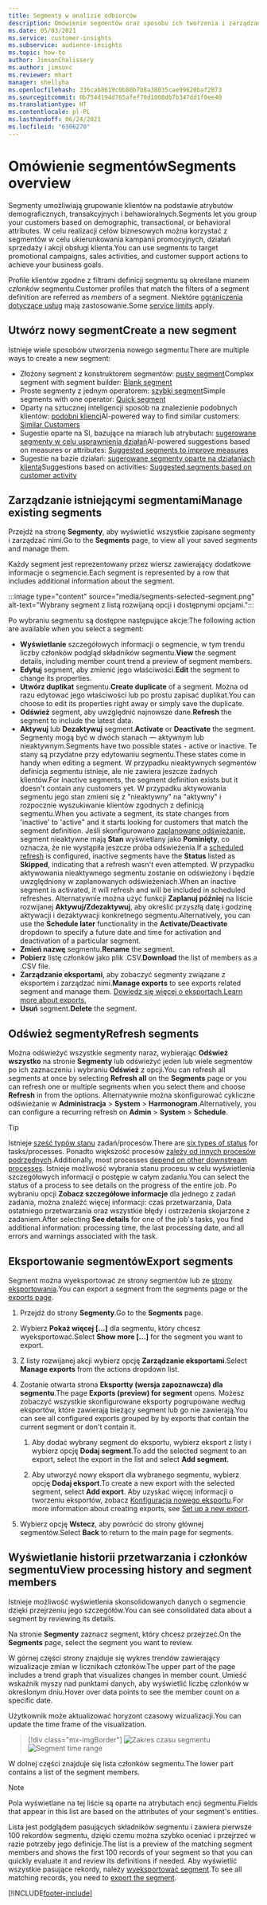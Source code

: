 ```yaml
---
title: Segmenty w analizie odbiorców
description: Omówienie segmentów oraz sposobu ich tworzenia i zarządzania nimi.
ms.date: 05/03/2021
ms.service: customer-insights
ms.subservice: audience-insights
ms.topic: how-to
author: JimsonChalissery
ms.author: jimsonc
ms.reviewer: mhart
manager: shellyha
ms.openlocfilehash: 336cab8619c0b80b7b8a38035cae99620baf2873
ms.sourcegitcommit: 0b754d194d765afef70d1008db7b347dd1f0ee40
ms.translationtype: HT
ms.contentlocale: pl-PL
ms.lasthandoff: 06/24/2021
ms.locfileid: "6306270"
---
```

# <a name="segments-overview"></a><span data-ttu-id="0e02a-103">Omówienie segmentów</span><span class="sxs-lookup"><span data-stu-id="0e02a-103">Segments overview</span></span>

<span data-ttu-id="0e02a-104">Segmenty umożliwiają grupowanie klientów na podstawie atrybutów demograficznych, transakcyjnych i behawioralnych.</span><span class="sxs-lookup"><span data-stu-id="0e02a-104">Segments let you group your customers based on demographic, transactional, or behavioral attributes.</span></span> <span data-ttu-id="0e02a-105">W celu realizacji celów biznesowych można korzystać z segmentów w celu ukierunkowania kampanii promocyjnych, działań sprzedaży i akcji obsługi klienta.</span><span class="sxs-lookup"><span data-stu-id="0e02a-105">You can use segments to target promotional campaigns, sales activities, and customer support actions to achieve your business goals.</span></span>

<span data-ttu-id="0e02a-106">Profile klientów zgodne z filtrami definicji segmentu są określane mianem *członków* segmentu.</span><span class="sxs-lookup"><span data-stu-id="0e02a-106">Customer profiles that match the filters of a segment definition are referred as *members* of a segment.</span></span> <span data-ttu-id="0e02a-107">Niektóre [ograniczenia dotyczące usług](service-limits.md) mają zastosowanie.</span><span class="sxs-lookup"><span data-stu-id="0e02a-107">Some [service limits](service-limits.md) apply.</span></span>

## <a name="create-a-new-segment"></a><span data-ttu-id="0e02a-108">Utwórz nowy segment</span><span class="sxs-lookup"><span data-stu-id="0e02a-108">Create a new segment</span></span>

<span data-ttu-id="0e02a-109">Istnieje wiele sposobów utworzenia nowego segmentu:</span><span class="sxs-lookup"><span data-stu-id="0e02a-109">There are multiple ways to create a new segment:</span></span> 

- <span data-ttu-id="0e02a-110">Złożony segment z konstruktorem segmentów: [pusty segment](segment-builder.md#create-a-new-segment)</span><span class="sxs-lookup"><span data-stu-id="0e02a-110">Complex segment with segment builder: [Blank segment](segment-builder.md#create-a-new-segment)</span></span>
- <span data-ttu-id="0e02a-111">Proste segmenty z jednym operatorem: [szybki segment](segment-builder.md#quick-segments)</span><span class="sxs-lookup"><span data-stu-id="0e02a-111">Simple segments with one operator: [Quick segment](segment-builder.md#quick-segments)</span></span>
- <span data-ttu-id="0e02a-112">Oparty na sztucznej inteligencji sposób na znalezienie podobnych klientów: [podobni klienci](find-similar-customer-segments.md)</span><span class="sxs-lookup"><span data-stu-id="0e02a-112">AI-powered way to find similar customers: [Similar Customers](find-similar-customer-segments.md)</span></span>
- <span data-ttu-id="0e02a-113">Sugestie oparte na SI, bazujące na miarach lub atrybutach: [sugerowane segmenty w celu usprawnienia działań](suggested-segments.md)</span><span class="sxs-lookup"><span data-stu-id="0e02a-113">AI-powered suggestions based on measures or attributes: [Suggested segments to improve measures](suggested-segments.md)</span></span>
- <span data-ttu-id="0e02a-114">Sugestie na bazie działań: [sugerowane segmenty oparte na działaniach klienta](suggested-segments-activity.md)</span><span class="sxs-lookup"><span data-stu-id="0e02a-114">Suggestions based on activities: [Suggested segments based on customer activity](suggested-segments-activity.md)</span></span>

## <a name="manage-existing-segments"></a><span data-ttu-id="0e02a-115">Zarządzanie istniejącymi segmentami</span><span class="sxs-lookup"><span data-stu-id="0e02a-115">Manage existing segments</span></span>

<span data-ttu-id="0e02a-116">Przejdź na stronę **Segmenty**, aby wyświetlić wszystkie zapisane segmenty i zarządzać nimi.</span><span class="sxs-lookup"><span data-stu-id="0e02a-116">Go to the **Segments** page, to view all your saved segments and manage them.</span></span>

<span data-ttu-id="0e02a-117">Każdy segment jest reprezentowany przez wiersz zawierający dodatkowe informacje o segmencie.</span><span class="sxs-lookup"><span data-stu-id="0e02a-117">Each segment is represented by a row that includes additional information about the segment.</span></span>

:::image type="content" source="media/segments-selected-segment.png" alt-text="Wybrany segment z listą rozwijaną opcji i dostępnymi opcjami.":::

<span data-ttu-id="0e02a-119">Po wybraniu segmentu są dostępne następujące akcje:</span><span class="sxs-lookup"><span data-stu-id="0e02a-119">The following action are available when you select a segment:</span></span>

- <span data-ttu-id="0e02a-120">**Wyświetlanie** szczegółowych informacji o segmencie, w tym trendu liczby członków podgląd składników segmentu.</span><span class="sxs-lookup"><span data-stu-id="0e02a-120">**View** the segment details, including member count trend a preview of segment members.</span></span>
- <span data-ttu-id="0e02a-121">**Edytuj** segment, aby zmienić jego właściwości.</span><span class="sxs-lookup"><span data-stu-id="0e02a-121">**Edit** the segment to change its properties.</span></span>
- <span data-ttu-id="0e02a-122">**Utwórz duplikat** segmentu.</span><span class="sxs-lookup"><span data-stu-id="0e02a-122">**Create duplicate** of a segment.</span></span> <span data-ttu-id="0e02a-123">Można od razu edytować jego właściwości lub po prostu zapisać duplikat.</span><span class="sxs-lookup"><span data-stu-id="0e02a-123">You can choose to edit its properties right away or simply save the duplicate.</span></span>
- <span data-ttu-id="0e02a-124">**Odśwież** segment, aby uwzględnić najnowsze dane.</span><span class="sxs-lookup"><span data-stu-id="0e02a-124">**Refresh** the segment to include the latest data.</span></span>
- <span data-ttu-id="0e02a-125">**Aktywuj** lub **Dezaktywuj** segment.</span><span class="sxs-lookup"><span data-stu-id="0e02a-125">**Activate** or **Deactivate** the segment.</span></span> <span data-ttu-id="0e02a-126">Segmenty mogą być w dwóch stanach — aktywnym lub nieaktywnym.</span><span class="sxs-lookup"><span data-stu-id="0e02a-126">Segments have two possible states - active or inactive.</span></span> <span data-ttu-id="0e02a-127">Te stany są przydatne przy edytowaniu segmentu.</span><span class="sxs-lookup"><span data-stu-id="0e02a-127">These states come in handy when editing a segment.</span></span> <span data-ttu-id="0e02a-128">W przypadku nieaktywnych segmentów definicja segmentu istnieje, ale nie zawiera jeszcze żadnych klientów.</span><span class="sxs-lookup"><span data-stu-id="0e02a-128">For inactive segments, the segment definition exists but it doesn't contain any customers yet.</span></span> <span data-ttu-id="0e02a-129">W przypadku aktywowania segmentu jego stan zmieni się z "nieaktywny" na "aktywny" i rozpocznie wyszukiwanie klientów zgodnych z definicją segmentu.</span><span class="sxs-lookup"><span data-stu-id="0e02a-129">When you activate a segment, its state changes from 'inactive' to 'active" and it starts looking for customers that match the segment definition.</span></span> <span data-ttu-id="0e02a-130">Jeśli skonfigurowano [zaplanowane odświeżanie](system.md#schedule-tab), segment nieaktywne mają **Stan** wyświetlany jako **Pominięty**, co oznacza, że nie wystąpiła jeszcze próba odświeżenia.</span><span class="sxs-lookup"><span data-stu-id="0e02a-130">If a [scheduled refresh](system.md#schedule-tab) is configured, inactive segments have the **Status** listed as **Skipped**, indicating that a refresh wasn't even attempted.</span></span> <span data-ttu-id="0e02a-131">W przypadku aktywowania nieaktywnego segmentu zostanie on odświeżony i będzie uwzględniony w zaplanowanych odświeżeniach.</span><span class="sxs-lookup"><span data-stu-id="0e02a-131">When an inactive segment is activated, it will refresh and will be included in scheduled refreshes.</span></span>
  <span data-ttu-id="0e02a-132">Alternatywnie można użyć funkcji **Zaplanuj później** na liście rozwijanej **Aktywuj/Zdezaktywuj**, aby określić przyszłą datę i godzinę aktywacji i dezaktywacji konkretnego segmentu.</span><span class="sxs-lookup"><span data-stu-id="0e02a-132">Alternatively, you can use the **Schedule later** functionality in the **Activate/Deactivate** dropdown to specify a future date and time for activation and deactivation of a particular segment.</span></span>
- <span data-ttu-id="0e02a-133">**Zmień nazwę** segmentu.</span><span class="sxs-lookup"><span data-stu-id="0e02a-133">**Rename** the segment.</span></span>
- <span data-ttu-id="0e02a-134">**Pobierz** listę członków jako plik .CSV.</span><span class="sxs-lookup"><span data-stu-id="0e02a-134">**Download** the list of members as a .CSV file.</span></span>
- <span data-ttu-id="0e02a-135">**Zarządzanie eksportami**, aby zobaczyć segmenty związane z eksportem i zarządzać nimi.</span><span class="sxs-lookup"><span data-stu-id="0e02a-135">**Manage exports** to see exports related segment and manage them.</span></span> [<span data-ttu-id="0e02a-136">Dowiedz się więcej o eksportach.</span><span class="sxs-lookup"><span data-stu-id="0e02a-136">Learn more about exports.</span></span>](export-destinations.md)
- <span data-ttu-id="0e02a-137">**Usuń** segment.</span><span class="sxs-lookup"><span data-stu-id="0e02a-137">**Delete** the segment.</span></span>

## <a name="refresh-segments"></a><span data-ttu-id="0e02a-138">Odśwież segmenty</span><span class="sxs-lookup"><span data-stu-id="0e02a-138">Refresh segments</span></span>

<span data-ttu-id="0e02a-139">Można odświeżyć wszystkie segmenty naraz, wybierając **Odśwież wszystko** na stronie **Segmenty** lub odświeżyć jeden lub wiele segmentów po ich zaznaczeniu i wybraniu **Odśwież** z opcji.</span><span class="sxs-lookup"><span data-stu-id="0e02a-139">You can refresh all segments at once by selecting **Refresh all** on the **Segments** page or you can refresh one or multiple segments when you select them and choose **Refresh** in from the options.</span></span> <span data-ttu-id="0e02a-140">Alternatywnie można skonfigurować cykliczne odświeżanie w **Administracja** > **System** > **Harmonogram**.</span><span class="sxs-lookup"><span data-stu-id="0e02a-140">Alternatively, you can configure a recurring refresh on **Admin** > **System** > **Schedule**.</span></span>

> [!TIP]
> <span data-ttu-id="0e02a-141">Istnieje [sześć typów stanu](system.md#status-types) zadań/procesów.</span><span class="sxs-lookup"><span data-stu-id="0e02a-141">There are [six types of status](system.md#status-types) for tasks/processes.</span></span> <span data-ttu-id="0e02a-142">Ponadto większość procesów [zależy od innych procesów podrzędnych](system.md#refresh-policies).</span><span class="sxs-lookup"><span data-stu-id="0e02a-142">Additionally, most processes [depend on other downstream processes](system.md#refresh-policies).</span></span> <span data-ttu-id="0e02a-143">Istnieje możliwość wybrania stanu procesu w celu wyświetlenia szczegółowych informacji o postępie w całym zadaniu.</span><span class="sxs-lookup"><span data-stu-id="0e02a-143">You can select the status of a process to see details on the progress of the entire job.</span></span> <span data-ttu-id="0e02a-144">Po wybraniu opcji **Zobacz szczegółowe informacje** dla jednego z zadań zadania, można znaleźć więcej informacji: czas przetwarzania, Data ostatniego przetwarzania oraz wszystkie błędy i ostrzeżenia skojarzone z zadaniem.</span><span class="sxs-lookup"><span data-stu-id="0e02a-144">After selecting **See details** for one of the job's tasks, you find additional information: processing time, the last processing date, and all errors and warnings associated with the task.</span></span>

## <a name="export-segments"></a><span data-ttu-id="0e02a-145">Eksportowanie segmentów</span><span class="sxs-lookup"><span data-stu-id="0e02a-145">Export segments</span></span>

<span data-ttu-id="0e02a-146">Segment można wyeksportować ze strony segmentów lub ze [strony eksportowania](export-destinations.md).</span><span class="sxs-lookup"><span data-stu-id="0e02a-146">You can export a segment from the segments page or the [exports page](export-destinations.md).</span></span> 

1. <span data-ttu-id="0e02a-147">Przejdź do strony **Segmenty**.</span><span class="sxs-lookup"><span data-stu-id="0e02a-147">Go to the **Segments** page.</span></span>

1. <span data-ttu-id="0e02a-148">Wybierz **Pokaż więcej [...]** dla segmentu, który chcesz wyeksportować.</span><span class="sxs-lookup"><span data-stu-id="0e02a-148">Select **Show more [...]** for the segment you want to export.</span></span>

1. <span data-ttu-id="0e02a-149">Z listy rozwijanej akcji wybierz opcję **Zarządzanie eksportami**.</span><span class="sxs-lookup"><span data-stu-id="0e02a-149">Select **Manage exports** from the actions dropdown list.</span></span>

1. <span data-ttu-id="0e02a-150">Zostanie otwarta strona **Eksportty (wersja zapoznawcza) dla segmentu**.</span><span class="sxs-lookup"><span data-stu-id="0e02a-150">The page **Exports (preview) for segment** opens.</span></span> <span data-ttu-id="0e02a-151">Możesz zobaczyć wszystkie skonfigurowane eksporty pogrupowane według eksportów, które zawierają bieżący segment lub go nie zawierają.</span><span class="sxs-lookup"><span data-stu-id="0e02a-151">You can see all configured exports grouped by by exports that contain the current segment or don't contain it.</span></span>

   1. <span data-ttu-id="0e02a-152">Aby dodać wybrany segment do eksportu, wybierz eksport z listy i wybierz opcję **Dodaj segment**.</span><span class="sxs-lookup"><span data-stu-id="0e02a-152">To add the selected segment to an export, select the export in the list and select **Add segment**.</span></span>

   1. <span data-ttu-id="0e02a-153">Aby utworzyć nowy eksport dla wybranego segmentu, wybierz opcję **Dodaj eksport**.</span><span class="sxs-lookup"><span data-stu-id="0e02a-153">To create a new export with the selected segment, select **Add export**.</span></span> <span data-ttu-id="0e02a-154">Aby uzyskać więcej informacji o tworzeniu eksportów, zobacz [Konfiguracja nowego eksportu](export-destinations.md#set-up-a-new-export).</span><span class="sxs-lookup"><span data-stu-id="0e02a-154">For more information about creating exports, see [Set up a new export](export-destinations.md#set-up-a-new-export).</span></span>

1. <span data-ttu-id="0e02a-155">Wybierz opcję **Wstecz**, aby powrócić do strony głównej segmentów.</span><span class="sxs-lookup"><span data-stu-id="0e02a-155">Select **Back** to return to the main page for segments.</span></span>

## <a name="view-processing-history-and-segment-members"></a><span data-ttu-id="0e02a-156">Wyświetlanie historii przetwarzania i członków segmentu</span><span class="sxs-lookup"><span data-stu-id="0e02a-156">View processing history and segment members</span></span>

<span data-ttu-id="0e02a-157">Istnieje możliwość wyświetlenia skonsolidowanych danych o segmencie dzięki przejrzeniu jego szczegółów.</span><span class="sxs-lookup"><span data-stu-id="0e02a-157">You can see consolidated data about a segment by reviewing its details.</span></span>

<span data-ttu-id="0e02a-158">Na stronie **Segmenty** zaznacz segment, który chcesz przejrzeć.</span><span class="sxs-lookup"><span data-stu-id="0e02a-158">On the **Segments** page, select the segment you want to review.</span></span>

<span data-ttu-id="0e02a-159">W górnej części strony znajduje się wykres trendów zawierający wizualizacje zmian w licznikach członków.</span><span class="sxs-lookup"><span data-stu-id="0e02a-159">The upper part of the page includes a trend graph that visualizes changes in member count.</span></span> <span data-ttu-id="0e02a-160">Umieść wskaźnik myszy nad punktami danych, aby wyświetlić liczbę członków w określonym dniu.</span><span class="sxs-lookup"><span data-stu-id="0e02a-160">Hover over data points to see the member count on a specific date.</span></span>

<span data-ttu-id="0e02a-161">Użytkownik może aktualizować horyzont czasowy wizualizacji.</span><span class="sxs-lookup"><span data-stu-id="0e02a-161">You can update the time frame of the visualization.</span></span>

> [!div class="mx-imgBorder"]
> <span data-ttu-id="0e02a-162">![Zakres czasu segmentu](media/segment-time-range.png "Zakres czasu segmentu")</span><span class="sxs-lookup"><span data-stu-id="0e02a-162">![Segment time range](media/segment-time-range.png "Segment time range")</span></span>

<span data-ttu-id="0e02a-163">W dolnej części znajduje się lista członków segmentu.</span><span class="sxs-lookup"><span data-stu-id="0e02a-163">The lower part contains a list of the segment members.</span></span>

> [!NOTE]
> <span data-ttu-id="0e02a-164">Pola wyświetlane na tej liście są oparte na atrybutach encji segmentu.</span><span class="sxs-lookup"><span data-stu-id="0e02a-164">Fields that appear in this list are based on the attributes of your segment's entities.</span></span>
>
><span data-ttu-id="0e02a-165">Lista jest podglądem pasujących składników segmentu i zawiera pierwsze 100 rekordów segmentu, dzięki czemu można szybko oceniać i przejrzeć w razie potrzeby jego definicje.</span><span class="sxs-lookup"><span data-stu-id="0e02a-165">The list is a preview of the matching segment members and shows the first 100 records of your segment so that you can quickly evaluate it and review its definitions if needed.</span></span> <span data-ttu-id="0e02a-166">Aby wyświetlić wszystkie pasujące rekordy, należy [wyeksportować segment](export-destinations.md).</span><span class="sxs-lookup"><span data-stu-id="0e02a-166">To see all matching records, you need to [export the segment](export-destinations.md).</span></span>

[!INCLUDE[footer-include](../includes/footer-banner.md)] 
